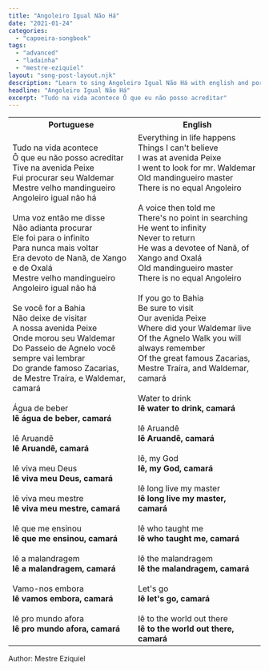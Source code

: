 ```yaml
---
title: "Angoleiro Igual Não Há"
date: "2021-01-24"
categories:
  - "capoeira-songbook"
tags:
  - "advanced"
  - "ladainha"
  - "mestre-eziquiel"
layout: "song-post-layout.njk"
description: "Learn to sing Angoleiro Igual Não Há with english and portuguese translations along with a video to help you learn."
headline: "Angoleiro Igual Não Há"
excerpt: "Tudo na vida acontece Ô que eu não posso acreditar"
---
```


<table class="capoeira-table">
    <tr class="header-row">
        <th>Portuguese</th>
        <th>English</th>
    </tr>
    <tr>
        <td>
            Tudo na vida acontece<br>
            Ô que eu não posso acreditar<br>
            Tive na avenida Peixe<br>
            Fui procurar seu Waldemar<br>
            Mestre velho mandingueiro<br>
            Angoleiro igual não há<br><br>
            Uma voz então me disse<br>
            Não adianta procurar<br>
            Ele foi para o infinito<br>
            Para nunca mais voltar<br>
            Era devoto de Nanã, de Xango e de Oxalá<br>
            Mestre velho mandingueiro<br>
            Angoleiro igual não há<br><br>
            Se você for a Bahia<br>
            Não deixe de visitar<br>
            A nossa avenida Peixe<br>
            Onde morou seu Waldemar<br>
            Do Passeio de Agnelo você sempre vai lembrar<br>
            Do grande famoso Zacarias, de Mestre Traíra, e Waldemar, camará<br><br>
            Água de beber<br>
            <strong>Iê água de beber, camará</strong><br><br>
            Iê Aruandê<br>
            <strong>Iê Aruandê, camará</strong><br><br>
            Iê viva meu Deus<br>
            <strong>Iê viva meu Deus, camará</strong><br><br>
            Iê viva meu mestre<br>
            <strong>Iê viva meu mestre, camará</strong><br><br>
            Iê que me ensinou<br>
            <strong>Iê que me ensinou, camará</strong><br><br>
            Iê a malandragem<br>
            <strong>Iê a malandragem, camará</strong><br><br>
            Vamo-nos embora<br>
            <strong>Iê vamos embora, camará</strong><br><br>
            Iê pro mundo afora<br>
            <strong>Iê pro mundo afora, camará</strong>
        </td>
        <td>
            Everything in life happens<br>
            Things I can't believe<br>
            I was at avenida Peixe<br>
            I went to look for mr. Waldemar<br>
            Old mandingueiro master<br>
            There is no equal Angoleiro<br><br>
            A voice then told me<br>
            There's no point in searching<br>
            He went to infinity<br>
            Never to return<br>
            He was a devotee of Nanã, of Xango and Oxalá<br>
            Old mandingueiro master<br>
            There is no equal Angoleiro<br><br>
            If you go to Bahia<br>
            Be sure to visit<br>
            Our avenida Peixe<br>
            Where did your Waldemar live<br>
            Of the Agnelo Walk you will always remember<br>
            Of the great famous Zacarias, Mestre Traíra, and Waldemar, camará<br><br>
            Water to drink<br>
            <strong>Iê water to drink, camará</strong><br><br>
            Iê Aruandê<br>
            <strong>Iê Aruandê, camará</strong><br><br>
            Iê, my God<br>
            <strong>Iê, my God, camará</strong><br><br>
            Iê long live my master<br>
            <strong>Iê long live my master, camará</strong><br><br>
            Iê who taught me<br>
            <strong>Iê who taught me, camará</strong><br><br>
            Iê the malandragem<br>
            <strong>Iê the malandragem, camará</strong><br><br>
            Let's go<br>
            <strong>Iê let's go, camará</strong><br><br>
            Iê to the world out there<br>
            <strong>Iê to the world out there, camará</strong>
        </td>
    </tr>
</table>

<figcaption>

Author: Mestre Eziquiel

</figcaption>
